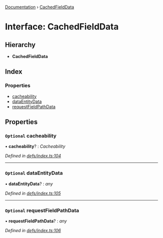 [Documentation](../README.md) › [CachedFieldData](cachedfielddata.md)

# Interface: CachedFieldData

## Hierarchy

* **CachedFieldData**

## Index

### Properties

* [cacheability](cachedfielddata.md#optional-cacheability)
* [dataEntityData](cachedfielddata.md#optional-dataentitydata)
* [requestFieldPathData](cachedfielddata.md#optional-requestfieldpathdata)

## Properties

### `Optional` cacheability

• **cacheability**? : *Cacheability*

*Defined in [defs/index.ts:104](https://github.com/badbatch/graphql-box/blob/9a898ad/packages/cache-manager/src/defs/index.ts#L104)*

___

### `Optional` dataEntityData

• **dataEntityData**? : *any*

*Defined in [defs/index.ts:105](https://github.com/badbatch/graphql-box/blob/9a898ad/packages/cache-manager/src/defs/index.ts#L105)*

___

### `Optional` requestFieldPathData

• **requestFieldPathData**? : *any*

*Defined in [defs/index.ts:106](https://github.com/badbatch/graphql-box/blob/9a898ad/packages/cache-manager/src/defs/index.ts#L106)*
